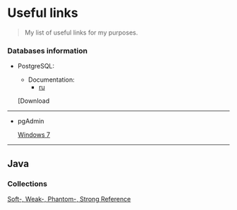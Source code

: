 # Useful links
>My list of useful links for my purposes.


### Databases information
- PostgreSQL:
   - Documentation:
      - [ru](https://postgrespro.ru/docs/postgresql)



   [Download

***

* pgAdmin


   [Windows 7](https://www.postgresql.org/ftp/pgadmin/pgadmin4/v4.30/windows/)
   
***

## Java

### Collections
[Soft-, Weak-, Phantom-, Strong Reference](https://habr.com/ru/post/169883/)
